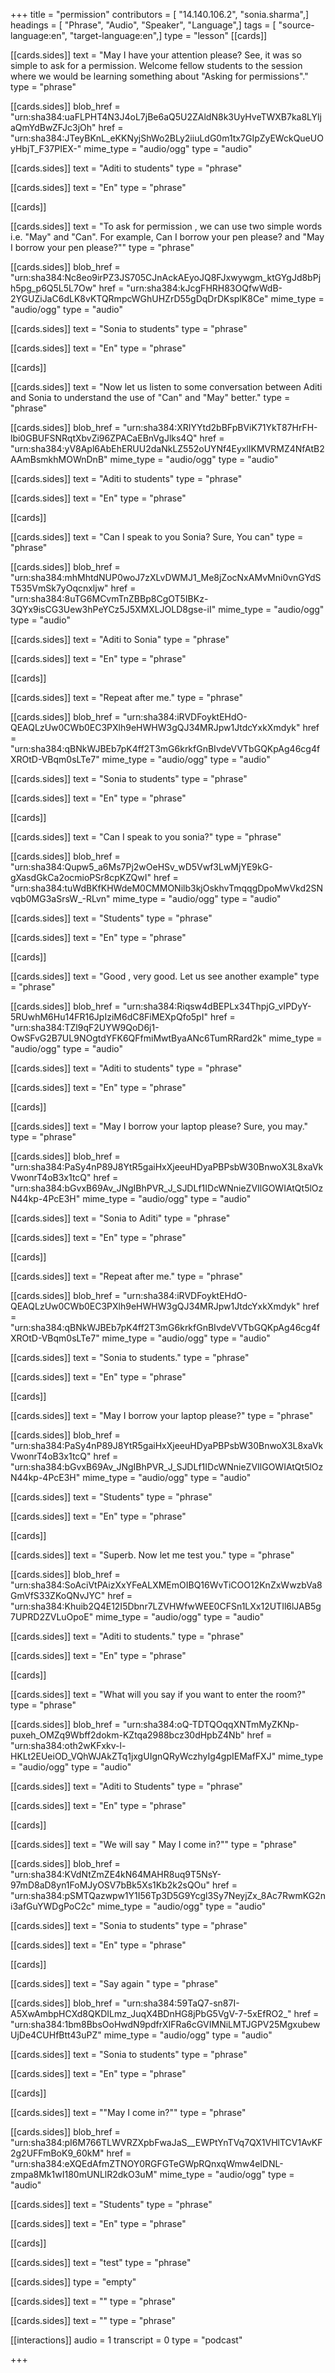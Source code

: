 +++
title = "permission"
contributors = [ "14.140.106.2", "sonia.sharma",]
headings = [ "Phrase", "Audio", "Speaker", "Language",]
tags = [ "source-language:en", "target-language:en",]
type = "lesson"
[[cards]]

[[cards.sides]]
text = "May I have your attention please? See, it was so simple to ask for a permission. Welcome fellow students to the session where we would be learning something about \"Asking for permissions\"."
type = "phrase"

[[cards.sides]]
blob_href = "urn:sha384:uaFLPHT4N3J4oL7jBe6aQ5U2ZAldN8k3UyHveTWXB7ka8LYljaQmYdBwZFJc3jOh"
href = "urn:sha384:JTeyBKnL_eKKNyjShWo2BLy2iiuLdG0m1tx7GIpZyEWckQueUOyHbjT_F37PIEX-"
mime_type = "audio/ogg"
type = "audio"

[[cards.sides]]
text = "Aditi to students"
type = "phrase"

[[cards.sides]]
text = "En"
type = "phrase"

[[cards]]

[[cards.sides]]
text = "To ask for permission , we can use two simple words i.e. \"May\" and \"Can\". For example, Can I borrow your pen please? and \"May I borrow your pen please?\""
type = "phrase"

[[cards.sides]]
blob_href = "urn:sha384:Nc8eo9irPZ3JS705CJnAckAEyoJQ8FJxwywgm_ktGYgJd8bPjh5pg_p6Q5L5L7Ow"
href = "urn:sha384:kJcgFHRH83OQfwWdB-2YGUZiJaC6dLK8vKTQRmpcWGhUHZrD55gDqDrDKsplK8Ce"
mime_type = "audio/ogg"
type = "audio"

[[cards.sides]]
text = "Sonia to students"
type = "phrase"

[[cards.sides]]
text = "En"
type = "phrase"

[[cards]]

[[cards.sides]]
text = "Now let us listen to some conversation between Aditi and Sonia to understand the use of \"Can\" and \"May\" better."
type = "phrase"

[[cards.sides]]
blob_href = "urn:sha384:XRIYYtd2bBFpBViK71YkT87HrFH-lbi0GBUFSNRqtXbvZi96ZPACaEBnVgJlks4Q"
href = "urn:sha384:yV8Apl6AbEhERUU2daNkLZ552oUYNf4EyxlIKMVRMZ4NfAtB2AAmBsmkhMOWnDnB"
mime_type = "audio/ogg"
type = "audio"

[[cards.sides]]
text = "Aditi to students"
type = "phrase"

[[cards.sides]]
text = "En"
type = "phrase"

[[cards]]

[[cards.sides]]
text = "Can I speak to you Sonia? Sure, You can"
type = "phrase"

[[cards.sides]]
blob_href = "urn:sha384:mhMhtdNUP0woJ7zXLvDWMJ1_Me8jZocNxAMvMni0vnGYdST535VmSk7yOqcnxljw"
href = "urn:sha384:8uTG6MCvmTnZBBp8CgOT5IBKz-3QYx9isCG3Uew3hPeYCz5J5XMXLJOLD8gse-iI"
mime_type = "audio/ogg"
type = "audio"

[[cards.sides]]
text = "Aditi to Sonia"
type = "phrase"

[[cards.sides]]
text = "En"
type = "phrase"

[[cards]]

[[cards.sides]]
text = "Repeat after me."
type = "phrase"

[[cards.sides]]
blob_href = "urn:sha384:iRVDFoyktEHdO-QEAQLzUw0CWb0EC3PXlh9eHWHW3gQJ34MRJpw1JtdcYxkXmdyk"
href = "urn:sha384:qBNkWJBEb7pK4ff2T3mG6krkfGnBIvdeVVTbGQKpAg46cg4fXROtD-VBqm0sLTe7"
mime_type = "audio/ogg"
type = "audio"

[[cards.sides]]
text = "Sonia to students"
type = "phrase"

[[cards.sides]]
text = "En"
type = "phrase"

[[cards]]

[[cards.sides]]
text = "Can I speak to you sonia?"
type = "phrase"

[[cards.sides]]
blob_href = "urn:sha384:Qupw5_a6Ms7Pj2wOeHSv_wD5Vwf3LwMjYE9kG-gXasdGkCa2ocmioPSr8cpKZQwI"
href = "urn:sha384:tuWdBKfKHWdeM0CMMONilb3kjOskhvTmqqgDpoMwVkd2SNvqb0MG3aSrsW_-RLvn"
mime_type = "audio/ogg"
type = "audio"

[[cards.sides]]
text = "Students"
type = "phrase"

[[cards.sides]]
text = "En"
type = "phrase"

[[cards]]

[[cards.sides]]
text = "Good , very good. Let us see another example"
type = "phrase"

[[cards.sides]]
blob_href = "urn:sha384:Riqsw4dBEPLx34ThpjG_vIPDyY-5RUwhM6Hu14FR16JpIziM6dC8FiMEXpQfo5pI"
href = "urn:sha384:TZl9qF2UYW9QoD6j1-OwSFvG2B7UL9NOgtdYFK6QFfmiMwtByaANc6TumRRard2k"
mime_type = "audio/ogg"
type = "audio"

[[cards.sides]]
text = "Aditi to students"
type = "phrase"

[[cards.sides]]
text = "En"
type = "phrase"

[[cards]]

[[cards.sides]]
text = "May I borrow your laptop please? Sure, you may."
type = "phrase"

[[cards.sides]]
blob_href = "urn:sha384:PaSy4nP89J8YtR5gaiHxXjeeuHDyaPBPsbW30BnwoX3L8xaVkVwonrT4oB3x1tcQ"
href = "urn:sha384:bGvxB69Av_JNgIBhPVR_J_SJDLf1IDcWNnieZVIlGOWIAtQt5lOzN44kp-4PcE3H"
mime_type = "audio/ogg"
type = "audio"

[[cards.sides]]
text = "Sonia to Aditi"
type = "phrase"

[[cards.sides]]
text = "En"
type = "phrase"

[[cards]]

[[cards.sides]]
text = "Repeat after me."
type = "phrase"

[[cards.sides]]
blob_href = "urn:sha384:iRVDFoyktEHdO-QEAQLzUw0CWb0EC3PXlh9eHWHW3gQJ34MRJpw1JtdcYxkXmdyk"
href = "urn:sha384:qBNkWJBEb7pK4ff2T3mG6krkfGnBIvdeVVTbGQKpAg46cg4fXROtD-VBqm0sLTe7"
mime_type = "audio/ogg"
type = "audio"

[[cards.sides]]
text = "Sonia to students."
type = "phrase"

[[cards.sides]]
text = "En"
type = "phrase"

[[cards]]

[[cards.sides]]
text = "May I borrow your laptop please?"
type = "phrase"

[[cards.sides]]
blob_href = "urn:sha384:PaSy4nP89J8YtR5gaiHxXjeeuHDyaPBPsbW30BnwoX3L8xaVkVwonrT4oB3x1tcQ"
href = "urn:sha384:bGvxB69Av_JNgIBhPVR_J_SJDLf1IDcWNnieZVIlGOWIAtQt5lOzN44kp-4PcE3H"
mime_type = "audio/ogg"
type = "audio"

[[cards.sides]]
text = "Students"
type = "phrase"

[[cards.sides]]
text = "En"
type = "phrase"

[[cards]]

[[cards.sides]]
text = "Superb. Now let me test you."
type = "phrase"

[[cards.sides]]
blob_href = "urn:sha384:SoAciVtPAizXxYFeALXMEmOIBQ16WvTiCOO12KnZxWwzbVa8GmVfS33ZKoQNvJYC"
href = "urn:sha384:Khuib2Q4E12I5Dbnr7LZVHWfwWEE0CFSn1LXx12UTIl6lJAB5g7UPRD2ZVLuOpoE"
mime_type = "audio/ogg"
type = "audio"

[[cards.sides]]
text = "Aditi to students."
type = "phrase"

[[cards.sides]]
text = "En"
type = "phrase"

[[cards]]

[[cards.sides]]
text = "What will you say if you want to enter the room?"
type = "phrase"

[[cards.sides]]
blob_href = "urn:sha384:oQ-TDTQOqqXNTmMyZKNp-puxeh_OMZq9Wbff2dokm-KZtqa2988bcz30dHpbZ4Nb"
href = "urn:sha384:oth2wKFxkv-l-HKLt2EUeiOD_VQhWJAkZTq1jxgUIgnQRyWczhyIg4gpIEMafFXJ"
mime_type = "audio/ogg"
type = "audio"

[[cards.sides]]
text = "Aditi to Students"
type = "phrase"

[[cards.sides]]
text = "En"
type = "phrase"

[[cards]]

[[cards.sides]]
text = "We will say \" May I come in?\""
type = "phrase"

[[cards.sides]]
blob_href = "urn:sha384:KVdNtZmZE4kN64MAHR8uq9T5NsY-97mD8aD8yn1FoMJyOSV7bBk5Xs1Kb2k2sQOu"
href = "urn:sha384:pSMTQazwpw1Y1I56Tp3D5G9Ycgl3Sy7NeyjZx_8Ac7RwmKG2ni3afGuYWDgPoC2c"
mime_type = "audio/ogg"
type = "audio"

[[cards.sides]]
text = "Sonia to students"
type = "phrase"

[[cards.sides]]
text = "En"
type = "phrase"

[[cards]]

[[cards.sides]]
text = "Say again "
type = "phrase"

[[cards.sides]]
blob_href = "urn:sha384:59TaQ7-sn87I-A5XwAmbpHCXd8QKDILmz_JuqX4BDnHG8jPbG5VgV-7-5xEfRO2_"
href = "urn:sha384:1bm8BbsOoHwdN9pdfrXIFRa6cGVIMNiLMTJGPV25MgxubewUjDe4CUHfBtt43uPZ"
mime_type = "audio/ogg"
type = "audio"

[[cards.sides]]
text = "Sonia to students"
type = "phrase"

[[cards.sides]]
text = "En"
type = "phrase"

[[cards]]

[[cards.sides]]
text = "\"May I come in?\""
type = "phrase"

[[cards.sides]]
blob_href = "urn:sha384:pI6M766TLWVRZXpbFwaJaS__EWPtYnTVq7QX1VHlTCV1AvKF2g2UFFmBoK9_60kM"
href = "urn:sha384:eXQEdAfmZTNOY0RGFGTeGWpRQnxqWmw4elDNL-zmpa8Mk1wI180mUNLlR2dkO3uM"
mime_type = "audio/ogg"
type = "audio"

[[cards.sides]]
text = "Students"
type = "phrase"

[[cards.sides]]
text = "En"
type = "phrase"

[[cards]]

[[cards.sides]]
text = "test"
type = "phrase"

[[cards.sides]]
type = "empty"

[[cards.sides]]
text = ""
type = "phrase"

[[cards.sides]]
text = ""
type = "phrase"

[[interactions]]
audio = 1
transcript = 0
type = "podcast"

+++
